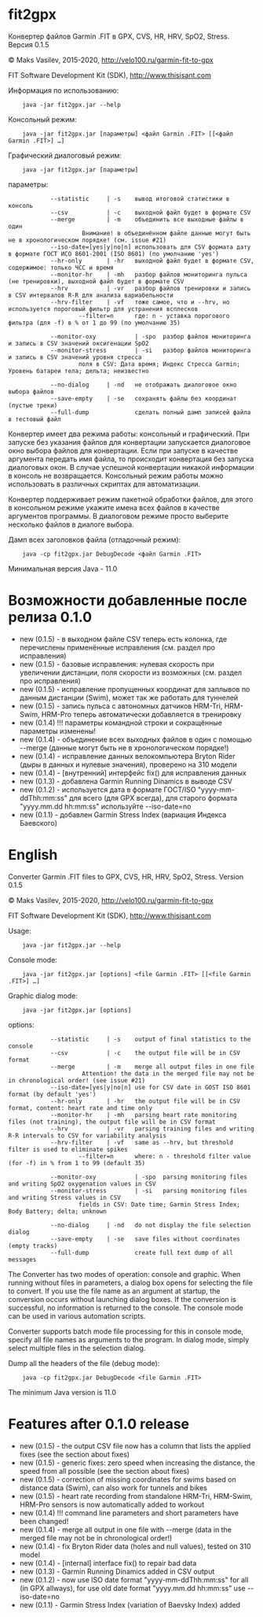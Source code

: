 # fit2gpx

Конвертер файлов Garmin .FIT в GPX, CVS, HR, HRV, SpO2, Stress. Версия 0.1.5

© Maks Vasilev, 2015-2020, http://velo100.ru/garmin-fit-to-gpx

FIT Software Development Kit (SDK), http://www.thisisant.com

Информация по использованию:

        java -jar fit2gpx.jar --help

Консольный режим:

        java -jar fit2gpx.jar [параметры] <файл Garmin .FIT> [[<файл Garmin .FIT>] …]

Графический диалоговый режим:

        java -jar fit2gpx.jar [параметры]

параметры:

                --statistic     | -s    вывод итоговой статистики в консоль
                --csv           | -c    выходной файл будет в формате CSV
                --merge         | -m    объединить все выходные файлы в один
                         Внимание! в объединённом файле данные могут быть не в хронологическом порядке! (см. issue #21)
                --iso-date=[yes|y|no|n] использовать для CSV формата дату в формате ГОСТ ИСО 8601-2001 (ISO 8601) (по умолчанию 'yes')
                --hr-only       | -hr   выходной файл будет в формате CSV, содержимое: только ЧСС и время
                --monitor-hr    | -mh   разбор файлов мониторинга пульса (не тренировки), выходной файл будет в формате CSV
                --hrv           | -vr   разбор файлов тренировки и запись в CSV интервалов R-R для анализа вариабельности
                --hrv-filter    | -vf   тоже самое, что и --hrv, но используется пороговый фильтр для устранения всплесков
                        --filter=n      где: n - уставка порогового фильтра (для -f) в % от 1 до 99 (по умолчанию 35)

                --monitor-oxy           | -spo  разбор файлов мониторинга и запись в CSV значений оксигенации SpO2
                --monitor-stress        | -si   разбор файлов мониторинга и запись в CSV значений уровня стресса
                        поля в CSV: Дата время; Индекс Стресса Garmin; Уровень батареи тела; дельта; неизвестно

                --no-dialog     | -nd   не отображать диалоговое окно выбора файлов
                --save-empty    | -se   сохранять файлы без координат (пустые треки)
                --full-dump             сделать полный дамп записей файла в тестовый файл  

Конвертер имеет два режима работы: консольный и графический. При запуске без указания файлов для конвертации
запускается диалоговое окно выбора файлов для конвертации. Если при запуске в качестве аргумента передать имя файла, то
происходит конвертация без запуска диалоговых окон. В случае успешной конвертации никакой информации в консоль не возвращается.
Консольный режим работы можно использовать в различных скриптах для автоматизации.

Конвертер поддерживает режим пакетной обработки файлов, для этого в консольном режиме укажите имена всех файлов
в качестве аргументов программы. В диалоговом режиме просто выберите несколько файлов в диалоге выбора.

Дамп всех заголовков файла (отладочный режим):

        java -cp fit2gpx.jar DebugDecode <файл Garmin .FIT>

Минимальная версия Java - 11.0

# Возможности добавленные после релиза 0.1.0

- new (0.1.5) - в выходном файле CSV теперь есть колонка, где перечислены применённые исправления (см. раздел про исправления)
- new (0.1.5) - базовые исправления: нулевая скорость при увеличении дистанции, поля скорости из возможных (см. раздел про исправления)
- new (0.1.5) - исправление пропущенных координат для заплывов по данным дистанции (Swim), может так же работать для туннелей
- new (0.1.5) - запись пульса с автономных датчиков HRM-Tri, HRM-Swim, HRM-Pro теперь автоматически добавляется в тренировку
- new (0.1.4) !!!  параметры командной строки и сокращённые параметры изменены!
- new (0.1.4) - объединение всех выходных файлов в один с помощью --merge (данные могут быть не в хронологическом порядке!)
- new (0.1.4) - исправление данных велокомпьютера Bryton Rider (дыры в данных и нулевые значения), проверено на 310 модели
- new (0.1.4) - [внутренний] интерфейс fix() для исправления данных
- new (0.1.3) - добавлена Garmin Running Dinamics в выводе CSV
- new (0.1.2) - используется дата в формате ГОСТ/ISO "yyyy-mm-ddThh:mm:ss" для всего (для GPX всегда), для старого формата "yyyy.mm.dd hh:mm:ss" используйте --iso-date=no
- new (0.1.1) - добавлен Garmin Stress Index (вариация Индекса Баевского)

# English

Converter Garmin .FIT files to GPX, CVS, HR, HRV, SpO2, Stress. Version 0.1.5

© Maks Vasilev, 2015-2020, http://velo100.ru/garmin-fit-to-gpx

FIT Software Development Kit (SDK), http://www.thisisant.com

Usage:

        java -jar fit2gpx.jar --help

Console mode:

        java -jar fit2gpx.jar [options] <file Garmin .FIT> [[<file Garmin .FIT>] …]

Graphic dialog mode:

        java -jar fit2gpx.jar [options]

options:

                --statistic     | -s    output of final statistics to the console
                --csv           | -c    the output file will be in CSV format
                --merge         | -m    merge all output files in one file
                         Attention! the data in the merged file may not be in chronological order! (see issue #21)
                --iso-date=[yes|y|no|n] use for CSV date in GOST ISO 8601 format (by default 'yes')
                --hr-only       | -hr   the output file will be in CSV format, content: heart rate and time only
                --monitor-hr    | -mh   parsing heart rate monitoring files (not training), the output file will be in CSV format
                --hrv           | -vr   parsing training files and writing R-R intervals to CSV for variability analysis
                --hrv-filter    | -vf   same as --hrv, but threshold filter is used to eliminate spikes
                        --filter=n      where: n - threshold filter value (for -f) in % from 1 to 99 (default 35)

                --monitor-oxy           | -spo  parsing monitoring files and writing SpO2 oxygenation values in CSV
                --monitor-stress        | -si   parsing monitoring files and writing Stress values in CSV
                        fields in CSV: Date time; Garmin Stress Index; Body Battery; delta; unknown

                --no-dialog     | -nd   do not display the file selection dialog
                --save-empty    | -se   save files without coordinates (empty tracks)
                --full-dump             create full text dump of all messages

The Converter has two modes of operation: console and graphic. When running without files in parameters, a dialog box opens
for selecting the file to convert. If you use the file name as an argument at startup, the conversion occurs without launching dialog boxes.
If the conversion is successful, no information is returned to the console.
The console mode can be used in various automation scripts.

Converter supports batch mode file processing for this in console mode, specify all file names as arguments to the program.
In dialog mode, simply select multiple files in the selection dialog.

Dump all the headers of the file (debug mode):

        java -cp fit2gpx.jar DebugDecode <file Garmin .FIT>
      
The minimum Java version is 11.0

# Features after 0.1.0 release

- new (0.1.5) - the output CSV file now has a column that lists the applied fixes (see the section about fixes)
- new (0.1.5) - generic fixes: zero speed when increasing the distance, the speed from all possible (see the section about fixes)
- new (0.1.5) - correction of missing coordinates for swims based on distance data (Swim), can also work for tunnels and bikes
- new (0.1.5) - heart rate recording from standalone HRM-Tri, HRM-Swim, HRM-Pro sensors is now automatically added to workout
- new (0.1.4) !!! command line parameters and short parameters have been changed!
- new (0.1.4) -  merge all output in one file with --merge (data in the merged file may not be in chronological order!)
- new (0.1.4) - fix Bryton Rider data (holes and null values), tested on 310 model
- new (0.1.4) - [internal] interface fix() to repair bad data
- new (0.1.3) - Garmin Running Dinamics added in CSV output
- new (0.1.2) - now use ISO date format "yyyy-mm-ddThh:mm:ss" for all (in GPX allways), for use old date format "yyyy.mm.dd hh:mm:ss" use --iso-date=no
- new (0.1.1) - Garmin Stress Index (variation of Baevsky Index) added
